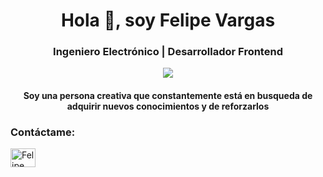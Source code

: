 <h1 align="center">Hola 👋, soy Felipe Vargas</h1>
<h3 align="center"> Ingeniero Electrónico | Desarrollador Frontend</h3>
<div align="center">
<img src="https://user-images.githubusercontent.com/83327665/117597684-184b9180-b114-11eb-9ef5-68ac0c7c0edc.jpg" >
  </div>
 <h4 align="center">Soy una persona creativa que constantemente está en busqueda de adquirir nuevos conocimientos y de reforzarlos</h4>
 

<h3>Contáctame:</h3>
<p>
  
  <a href="#" target="blank">
    <img src="https://cdn.jsdelivr.net/npm/simple-icons@3.0.1/icons/linkedin.svg" alt="Felipe" height="30" width="40" />
  </a>
</p>

